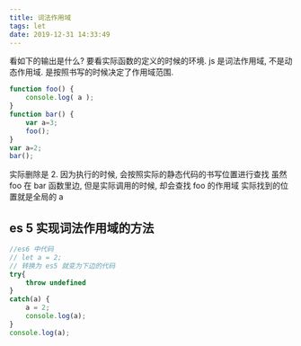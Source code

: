 ```yaml
---
title: 词法作用域
tags: let
date: 2019-12-31 14:33:49
---
```



看如下的输出是什么?
要看实际函数的定义的时候的环境.
js 是词法作用域, 不是动态作用域. 是按照书写的时候决定了作用域范围.

```js
function foo() {
    console.log( a );
}
function bar() {
    var a=3;
    foo();
}
var a=2;
bar();
```

实际删除是 2. 因为执行的时候, 会按照实际的静态代码的书写位置进行查找
虽然 foo 在 bar 函数里边, 但是实际调用的时候, 却会查找 foo 的作用域
实际找到的位置就是全局的 a

## es 5 实现词法作用域的方法

```js
//es6 中代码
// let a = 2;
// 转换为 es5 就变为下边的代码
try{
    throw undefined
}
catch(a) {
    a = 2;
    console.log(a);
}
console.log(a);
```